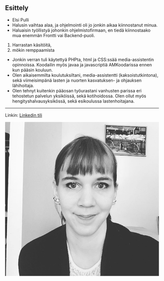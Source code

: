## Esittely
- Elsi Pulli
- Halusin vaihtaa alaa, ja ohjelmointi oli jo jonkin aikaa kiinnostanut minua.
- Haluaisin työllistyä johonkin ohjelmistofirmaan, en tiedä kiinnostaako mua enemmän Frontti vai Backend-puoli.
1.  Harrastan käsitöitä,
2. mökin remppaamista

- Jonkin verran tuli käytettyä PHPta, html ja  CSS:ssää media-assistentin opinnoissa. Koodailin myös javaa ja javascriptiä AMKoodarissa ennen kun pääsin kouluun.
- Olen aikaisemmilta koulutuksiltani, media-assistentti (kaksoistutkintona), sekä viimeisimpänä lasten ja nuorten kasvatuksen- ja ohjauksen lähihoitaja. 
- Olen tehnyt kuitenkin pääosan työurastani vanhusten parissa eri tehostetun palvelun yksiköissä, sekä kotihoidossa. Olen ollut myös hengityshalvausyksikössä, sekä esikoulussa lastenhoitajana.
---
Linkin: [Linkedin tili](https://www.linkedin.com/in/elsi-pulli-707b87210/)

![profiilikuva](img/profiili.jpg)
